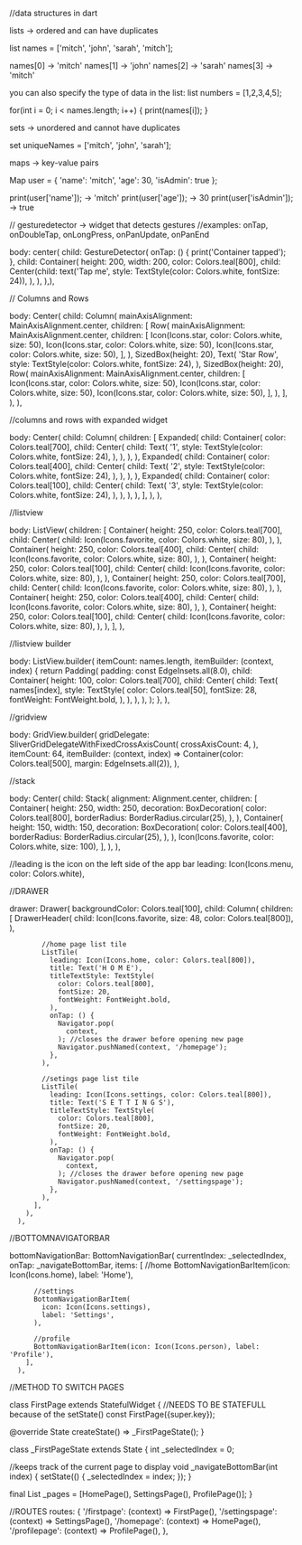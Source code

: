 //data structures in dart

lists -> ordered and can have duplicates

list names = ['mitch', 'john', 'sarah', 'mitch'];

names[0] -> 'mitch'
names[1] -> 'john'
names[2] -> 'sarah'
names[3] -> 'mitch'

you can also specify the type of data in the list:
list<int> numbers = [1,2,3,4,5];

for(int i = 0; i < names.length; i++) {
  print(names[i]);
}

sets -> unordered and cannot have duplicates

set<string> uniqueNames = ['mitch', 'john', 'sarah'];

maps -> key-value pairs

Map user = {
  'name': 'mitch',
  'age': 30,
  'isAdmin': true
};

print(user['name']); -> 'mitch'
print(user['age']); -> 30
print(user['isAdmin']); -> true



// gesturedetector -> widget that detects gestures
//examples: onTap, onDoubleTap, onLongPress, onPanUpdate, onPanEnd

body: center(
  child: GestureDetector(
    onTap: () {
      print('Container tapped');
    },
    child: Container(
      height: 200,
      width: 200,
      color: Colors.teal[800],
      child: Center(child: text('Tap me', style: TextStyle(color: Colors.white, fontSize: 24)),
    ),
  ),
),),



// Columns and Rows

body: Center(
          child: Column(
            mainAxisAlignment: MainAxisAlignment.center,
            children: [
              Row(
                mainAxisAlignment: MainAxisAlignment.center,
                children: [
                  Icon(Icons.star, color: Colors.white, size: 50),
                  Icon(Icons.star, color: Colors.white, size: 50),
                  Icon(Icons.star, color: Colors.white, size: 50),
                ],
              ),
              SizedBox(height: 20),
              Text(
                'Star Row',
                style: TextStyle(color: Colors.white, fontSize: 24),
              ),
              SizedBox(height: 20),
              Row(
                mainAxisAlignment: MainAxisAlignment.center,
                children: [
                  Icon(Icons.star, color: Colors.white, size: 50),
                  Icon(Icons.star, color: Colors.white, size: 50),
                  Icon(Icons.star, color: Colors.white, size: 50),
                ],
              ),
            ],
          ),
        ),

//columns and rows with expanded widget

body: Center(
          child: Column(
            children: [
              Expanded(
                child: Container(
                  color: Colors.teal[700],
                  child: Center(
                    child: Text(
                      '1',
                      style: TextStyle(color: Colors.white, fontSize: 24),
                    ),
                  ),
                ),
              ),
              Expanded(
                child: Container(
                  color: Colors.teal[400],
                  child: Center(
                    child: Text(
                      '2',
                      style: TextStyle(color: Colors.white, fontSize: 24),
                    ),
                  ),
                ),
              ),
              Expanded(
                child: Container(
                  color: Colors.teal[100],
                  child: Center(
                    child: Text(
                      '3',
                      style: TextStyle(color: Colors.white, fontSize: 24),
                    ),
                  ),
                ),
              ),
            ],
          ),
        ),


//listview

body: ListView(
          children: [
            Container(
              height: 250,
              color: Colors.teal[700],
              child: Center(
                child: Icon(Icons.favorite, color: Colors.white, size: 80),
              ),
            ),
            Container(
              height: 250,
              color: Colors.teal[400],
              child: Center(
                child: Icon(Icons.favorite, color: Colors.white, size: 80),
              ),
            ),
            Container(
              height: 250,
              color: Colors.teal[100],
              child: Center(
                child: Icon(Icons.favorite, color: Colors.white, size: 80),
              ),
            ),
            Container(
              height: 250,
              color: Colors.teal[700],
              child: Center(
                child: Icon(Icons.favorite, color: Colors.white, size: 80),
              ),
            ),
            Container(
              height: 250,
              color: Colors.teal[400],
              child: Center(
                child: Icon(Icons.favorite, color: Colors.white, size: 80),
              ),
            ),
            Container(
              height: 250,
              color: Colors.teal[100],
              child: Center(
                child: Icon(Icons.favorite, color: Colors.white, size: 80),
              ),
            ),
          ],
        ),

//listview builder

body: ListView.builder(
          itemCount: names.length,
          itemBuilder: (context, index) {
            return Padding(
              padding: const EdgeInsets.all(8.0),
              child: Container(
                height: 100,
                color: Colors.teal[700],
                child: Center(
                  child: Text(
                    names[index],
                    style: TextStyle(
                      color: Colors.teal[50],
                      fontSize: 28,
                      fontWeight: FontWeight.bold,
                    ),
                  ),
                ),
              ),
            );
          },
        ),
 

//gridview

body: GridView.builder(
          gridDelegate: SliverGridDelegateWithFixedCrossAxisCount(
            crossAxisCount: 4,
          ),
          itemCount: 64,
          itemBuilder: (context, index) =>
              Container(color: Colors.teal[500], margin: EdgeInsets.all(2)),
        ),
 

//stack

body: Center(
          child: Stack(
            alignment: Alignment.center,
            children: [
              Container(
                height: 250,
                width: 250,
                decoration: BoxDecoration(
                  color: Colors.teal[800],
                  borderRadius: BorderRadius.circular(25),
                ),
              ),
              Container(
                height: 150,
                width: 150,
                decoration: BoxDecoration(
                  color: Colors.teal[400],
                  borderRadius: BorderRadius.circular(25),
                ),
              ),
              Icon(Icons.favorite, color: Colors.white, size: 100),
            ],
          ),
        ),

//leading is the icon on the left side of the app bar
        leading: Icon(Icons.menu, color: Colors.white),

//DRAWER 

drawer: Drawer(
        backgroundColor: Colors.teal[100],
        child: Column(
          children: [
            DrawerHeader(
              child: Icon(Icons.favorite, size: 48, color: Colors.teal[800]),
            ),

            //home page list tile
            ListTile(
              leading: Icon(Icons.home, color: Colors.teal[800]),
              title: Text('H O M E'),
              titleTextStyle: TextStyle(
                color: Colors.teal[800],
                fontSize: 20,
                fontWeight: FontWeight.bold,
              ),
              onTap: () {
                Navigator.pop(
                  context,
                ); //closes the drawer before opening new page
                Navigator.pushNamed(context, '/homepage');
              },
            ),

            //setings page list tile
            ListTile(
              leading: Icon(Icons.settings, color: Colors.teal[800]),
              title: Text('S E T T I N G S'),
              titleTextStyle: TextStyle(
                color: Colors.teal[800],
                fontSize: 20,
                fontWeight: FontWeight.bold,
              ),
              onTap: () {
                Navigator.pop(
                  context,
                ); //closes the drawer before opening new page
                Navigator.pushNamed(context, '/settingspage');
              },
            ),
          ],
        ),
      ),

//BOTTOMNAVIGATORBAR

bottomNavigationBar: BottomNavigationBar(
        currentIndex: _selectedIndex,
        onTap: _navigateBottomBar,
        items: [
          //home
          BottomNavigationBarItem(icon: Icon(Icons.home), label: 'Home'),

          //settings
          BottomNavigationBarItem(
            icon: Icon(Icons.settings),
            label: 'Settings',
          ),

          //profile
          BottomNavigationBarItem(icon: Icon(Icons.person), label: 'Profile'),
        ],
      ),

  //METHOD TO SWITCH PAGES

  class FirstPage extends StatefulWidget { //NEEDS TO BE STATEFULL because of the setState() 
  const FirstPage({super.key});

  @override
  State<FirstPage> createState() => _FirstPageState();
}

class _FirstPageState extends State<FirstPage> {
  int _selectedIndex = 0;

  //keeps track of the current page to display
  void _navigateBottomBar(int index) {
    setState(() {
      _selectedIndex = index;
    });
  }

  final List _pages = [HomePage(), SettingsPage(), ProfilePage()];
}

//ROUTES 
  routes: {
          '/firstpage': (context) => FirstPage(),
          '/settingspage': (context) => SettingsPage(),
          '/homepage': (context) => HomePage(),
          '/profilepage': (context) => ProfilePage(),
        },